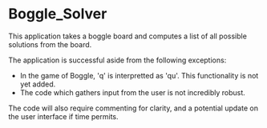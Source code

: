 # Boggle_Solver
This application takes a boggle board and computes a list of all possible solutions from the board.

The application is successful aside from the following exceptions:
- In the game of Boggle, 'q' is interpretted as 'qu'. This functionality is not yet added.
- The code which gathers input from the user is not incredibly robust.

The code will also require commenting for clarity, and a potential update on the user interface if time permits.
